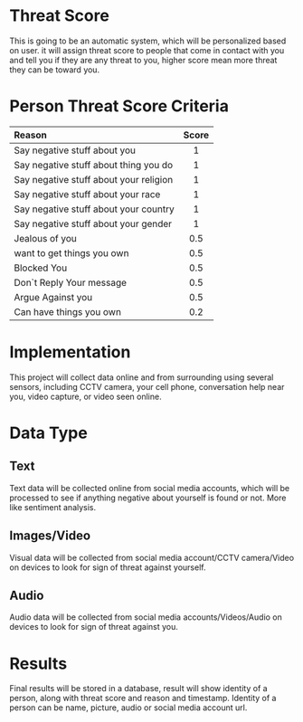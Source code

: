 # Threat Score
This is going to be an automatic system, which will be personalized based on user.
it will assign threat score to people that come in contact with you and tell you
if they are any threat to you, higher score mean more threat they can be toward you.

# Person Threat Score Criteria

|Reason|Score|
|:----|:----:|
|Say negative stuff about you|1|
|Say negative stuff about thing you do|1|
|Say negative stuff about your religion|1|
|Say negative stuff about your race|1|
|Say negative stuff about your country|1|
|Say negative stuff about your gender|1|
|Jealous of you|0.5|
|want to get things you own|0.5|
|Blocked You|0.5|
|Don`t Reply Your message|0.5|
|Argue Against you|0.5|
|Can have things you own|0.2|

# Implementation
This project will collect data online and from surrounding using several sensors, 
including CCTV camera, your cell phone, conversation help near you, video capture,
or video seen online.

# Data Type
## Text
Text data will be collected online from social media accounts, which will be processed
to see if anything negative about yourself is found or not. More like sentiment analysis.

## Images/Video
Visual data will be collected from social media account/CCTV camera/Video on devices to look for sign of threat 
against yourself.

## Audio
Audio data will be collected from social media accounts/Videos/Audio on devices to look for sign of threat 
against you.

# Results
Final results will be stored in a database, result will show identity of a person, along with threat score and 
reason and timestamp.
Identity of a person can be name, picture, audio or social media account url.
